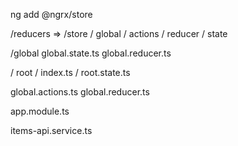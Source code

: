 ng add @ngrx/store

/reducers => /store
 / global
  / actions
  / reducer
  / state 

/global
global.state.ts
global.reducer.ts

/ root 
 / index.ts
 / root.state.ts

global.actions.ts
global.reducer.ts

app.module.ts

items-api.service.ts
